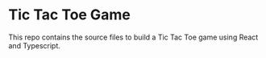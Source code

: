 # Tic Tac Toe Game

This repo contains the source files to build a Tic Tac Toe game using React and Typescript.

